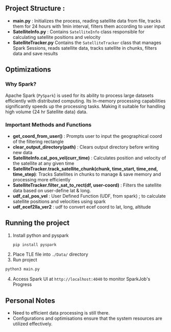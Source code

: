 ## Project Structure :

- **main.py** : Initializes the process, reading satellite data from file, tracks them for 24 hours with 1min interval,
  filters them according to user input
- **SatelliteInfo.py** : Contains `SatelliteInfo` class responsible for calculating satellite positions and velocity
- **SatelliteTracker.py** Contains the `SatelliteTracker` class that manages Spark Sessions, reads satellite data,
  tracks satellite in chunks, filters data and save results

## Optimizations

### Why Spark?

Apache Spark (`PySpark`) is used for its ability to process large datasets efficiently with distributed computing.
Its In-memory processing capabilities significantly speeds up the processing tasks. Making it suitable for handling high
volume {24 hr Satellite data} data.

### Important Methods and Functions

- **get_coord_from_user()** : Prompts user to input the geographical coord of the filtering rectangle
- **clear_output_directory(path)** : Clears output directory before writing new data
- **SatelliteInfo.cal_pos_vel(curr_time)** : Calculates position and velocity of the satellite at any given time
- **SatelliteTracker.track_satellite_chunk(chunk, time_start, time_end, time_step)**: Tracks Satellites in chunks to
  manage & save memory and processing more efficiently
- **SatelliteTracker.filter_sat_to_rect(df, user-coord)** : Filters the satellite data based on user-define lat & long.
- **udf_cal_pos_vel** : User Defined Function (UDF, from spark) ; to calculate satellite positions and velocities using
  spark
- **udf_ecef2lla_ver2** : udf to convert ecef coord to lat, long, altitude

## Running the project

1. Install python and pyspark
    ```bash 
    pip install pyspark
    ```
2. Place TLE file into `./Data/` directory
3. Run project
```bash
python3 main.py 
```

4. Access Spark UI at `http://localhost:4040` to monitor SparkJob's Progress

## Personal Notes

+ Need to efficient data processing is still there.
+ Configurations and optimisations ensure that the system resources are utilized effectively.
